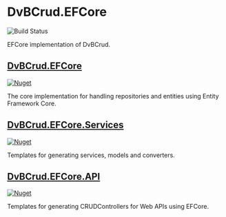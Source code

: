 # DvBCrud.EFCore
![Build Status](https://github.com/Dekamik/DvBCrud.EFCore/actions/workflows/release.yml/badge.svg)

EFCore implementation of DvBCrud.

## [DvBCrud.EFCore](DvBCrud.EFCore)
[![Nuget](https://img.shields.io/nuget/v/DvBCrud.EFCore?label=DvBCrud.EFCore)](https://www.nuget.org/packages/DvBCrud.EFCore/)

The core implementation for handling repositories and entities using Entity Framework Core.

## [DvBCrud.EFCore.Services](DvBCrud.EFCore.Services)
[![Nuget](https://img.shields.io/nuget/v/DvBCrud.EFCore.Services?label=DvBCrud.EFCore.Services)](https://www.nuget.org/packages/DvBCrud.EFCore.Services/)

Templates for generating services, models and converters.

## [DvBCrud.EFCore.API](DvBCrud.EFCore.API)
[![Nuget](https://img.shields.io/nuget/v/DvBCrud.EFCore.API?label=DvBCrud.EFCore.API)](https://www.nuget.org/packages/DvBCrud.EFCore.API/)

Templates for generating CRUDControllers for Web APIs using EFCore.
